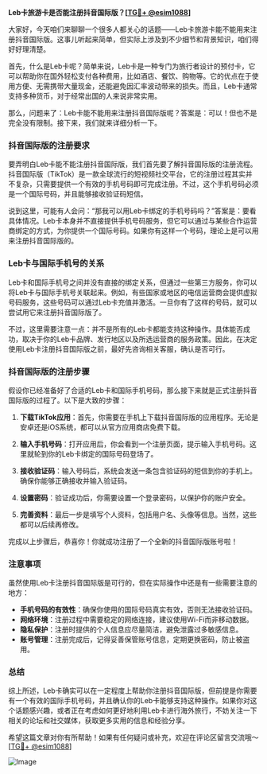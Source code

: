 **Leb卡旅游卡是否能注册抖音国际版？[[TG💪+ @esim1088](https://t.me/s/esim1088)]**

大家好，今天咱们来聊聊一个很多人都关心的话题——Leb卡旅游卡能不能用来注册抖音国际版。这事儿听起来简单，但实际上涉及到不少细节和背景知识，咱们得好好理清楚。

首先，什么是Leb卡呢？简单来说，Leb卡是一种专门为旅行者设计的预付卡，它可以帮助你在国外轻松支付各种费用，比如酒店、餐饮、购物等。它的优点在于使用方便、无需携带大量现金，还能避免因汇率波动带来的损失。而且，Leb卡通常支持多种货币，对于经常出国的人来说非常实用。

那么，问题来了：Leb卡能不能用来注册抖音国际版呢？答案是：可以！但也不是完全没有限制。接下来，我们就来详细分析一下。

### 抖音国际版的注册要求

要弄明白Leb卡能不能注册抖音国际版，我们首先要了解抖音国际版的注册流程。抖音国际版（TikTok）是一款全球流行的短视频社交平台，它的注册过程其实并不复杂，只需要提供一个有效的手机号码即可完成注册。不过，这个手机号码必须是一个国际号码，并且能够接收验证码短信。

说到这里，可能有人会问：“那我可以用Leb卡绑定的手机号码吗？”答案是：要看具体情况。Leb卡本身并不直接提供手机号码服务，但它可以通过与某些合作运营商绑定的方式，为你提供一个国际号码。如果你有这样一个号码，理论上是可以用来注册抖音国际版的。

### Leb卡与国际手机号的关系

Leb卡和国际手机号之间并没有直接的绑定关系，但通过一些第三方服务，你可以将Leb卡与国际手机号关联起来。例如，有些国家或地区的电信运营商会提供虚拟号码服务，这些号码可以通过Leb卡充值并激活。一旦你有了这样的号码，就可以尝试用它来注册抖音国际版了。

不过，这里需要注意一点：并不是所有的Leb卡都能支持这种操作。具体能否成功，取决于你的Leb卡品牌、发行地区以及所选运营商的服务政策。因此，在决定使用Leb卡注册抖音国际版之前，最好先咨询相关客服，确认是否可行。

### 抖音国际版的注册步骤

假设你已经准备好了合适的Leb卡和国际手机号码，那么接下来就是正式注册抖音国际版的过程了。以下是大致的步骤：

1. **下载TikTok应用**：首先，你需要在手机上下载抖音国际版的应用程序。无论是安卓还是iOS系统，都可以从官方应用商店免费下载。

2. **输入手机号码**：打开应用后，你会看到一个注册页面，提示输入手机号码。这里就轮到你的Leb卡绑定的国际号码登场了。

3. **接收验证码**：输入号码后，系统会发送一条包含验证码的短信到你的手机上。确保你能够正确接收并输入验证码。

4. **设置密码**：验证成功后，你需要设置一个登录密码，以保护你的账户安全。

5. **完善资料**：最后一步是填写个人资料，包括用户名、头像等信息。当然，这些都可以后续再修改。

完成以上步骤后，恭喜你！你就成功注册了一个全新的抖音国际版账号啦！

### 注意事项

虽然使用Leb卡注册抖音国际版是可行的，但在实际操作中还是有一些需要注意的地方：

- **手机号码的有效性**：确保你使用的国际号码真实有效，否则无法接收验证码。
- **网络环境**：注册过程中需要稳定的网络连接，建议使用Wi-Fi而非移动数据。
- **隐私保护**：注册时提供的个人信息应尽量简洁，避免泄露过多敏感信息。
- **账号管理**：注册完成后，记得妥善保管账号信息，定期更换密码，防止被盗用。

### 总结

综上所述，Leb卡确实可以在一定程度上帮助你注册抖音国际版，但前提是你需要有一个有效的国际手机号码，并且确认你的Leb卡能够支持这种操作。如果你对这个话题感兴趣，或者正在考虑如何更好地利用Leb卡进行海外旅行，不妨关注一下相关的论坛和社交媒体，获取更多实用的信息和经验分享。

希望这篇文章对你有所帮助！如果有任何疑问或补充，欢迎在评论区留言交流哦～[[TG💪+ @esim1088](https://t.me/s/esim1088)]

![Image](https://i.postimg.cc/4NQfJmqS/Snipaste-2025-05-13-00-14-12.png)